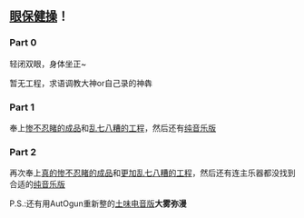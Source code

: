 ## [眼保健操](https://charlie-zzy.github.io/YanBaoJianCao/原版.mp3)！

### Part 0

轻闭双眼，身体坐正~

暂无工程，求语调教大神or自己录的神犇

### Part 1

奉上[惨不忍睹的成品](https://charlie-zzy.github.io/YanBaoJianCao/part1/1.mixed.mp3)和[乱七八糟的工程](https://charlie-zzy.github.io/YanBaoJianCao/part1/1.music.flp)，然后还有[纯音乐版](https://charlie-zzy.github.io/YanBaoJianCao/part1/1.mixed.mp3)

### Part 2

再次奉上[真的惨不忍睹的成品](https://charlie-zzy.github.io/YanBaoJianCao/part2/2.mixed.mp3)和[更加乱七八糟的工程](https://charlie-zzy.github.io/YanBaoJianCao/part2/2.music.flp)，然后还有连主乐器都没找到合适的[纯音乐版](https://charlie-zzy.github.io/YanBaoJianCao/part2/2.music.mp3)

P.S.:还有用AutOgun重新整的[土味电音版](part2/2.remix.music.flp)**大雾弥漫**
